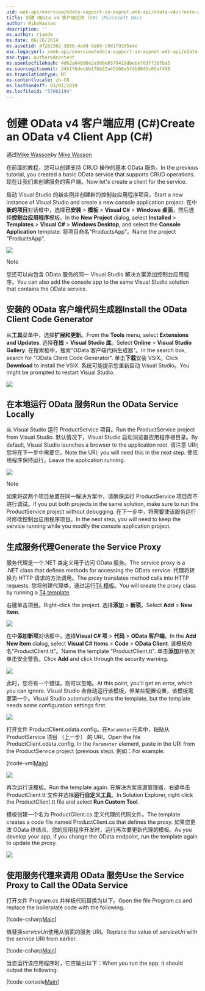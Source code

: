 ```yaml
---
uid: web-api/overview/odata-support-in-aspnet-web-api/odata-v4/create-an-odata-v4-client-app
title: 创建 OData v4 客户端应用 (C#) |Microsoft Docs
author: MikeWasson
description: ''
ms.author: riande
ms.date: 06/26/2014
ms.assetid: 47202362-3808-4add-9a69-c9d1f91d5e4e
msc.legacyurl: /web-api/overview/odata-support-in-aspnet-web-api/odata-v4/create-an-odata-v4-client-app
msc.type: authoredcontent
ms.openlocfilehash: 4d62a64006e2a500e0379419dbebe7ddff16fba5
ms.sourcegitcommit: 24b1f6decbb17bb22a45166e5fdb0845c65af498
ms.translationtype: MT
ms.contentlocale: zh-CN
ms.lasthandoff: 03/01/2019
ms.locfileid: "57061194"
---
```

<a name="create-an-odata-v4-client-app-c"></a><span data-ttu-id="b863f-102">创建 OData v4 客户端应用 (C#)</span><span class="sxs-lookup"><span data-stu-id="b863f-102">Create an OData v4 Client App (C#)</span></span>
====================
<span data-ttu-id="b863f-103">通过[Mike Wasson](https://github.com/MikeWasson)</span><span class="sxs-lookup"><span data-stu-id="b863f-103">by [Mike Wasson](https://github.com/MikeWasson)</span></span>

<span data-ttu-id="b863f-104">在前面的教程，您可以创建支持 CRUD 操作的基本 OData 服务。</span><span class="sxs-lookup"><span data-stu-id="b863f-104">In the previous tutorial, you created a basic OData service that supports CRUD operations.</span></span> <span data-ttu-id="b863f-105">现在让我们来创建服务的客户端。</span><span class="sxs-lookup"><span data-stu-id="b863f-105">Now let's create a client for the service.</span></span>

<span data-ttu-id="b863f-106">启动 Visual Studio 的新实例并创建新的控制台应用程序项目。</span><span class="sxs-lookup"><span data-stu-id="b863f-106">Start a new instance of Visual Studio and create a new console application project.</span></span> <span data-ttu-id="b863f-107">在中**新的项目**对话框中，选择**已安装** &gt; **模板** &gt; **Visual C#** &gt; **Windows 桌面**，然后选择**控制台应用程序**模板。</span><span class="sxs-lookup"><span data-stu-id="b863f-107">In the **New Project** dialog, select **Installed** &gt; **Templates** &gt; **Visual C#** &gt; **Windows Desktop**, and select the **Console Application** template.</span></span> <span data-ttu-id="b863f-108">将项目命名&quot;ProductsApp&quot;。</span><span class="sxs-lookup"><span data-stu-id="b863f-108">Name the project &quot;ProductsApp&quot;.</span></span>

![](create-an-odata-v4-client-app/_static/image1.png)

> [!NOTE]
> <span data-ttu-id="b863f-109">您还可以向包含 OData 服务的同一 Visual Studio 解决方案添加控制台应用程序。</span><span class="sxs-lookup"><span data-stu-id="b863f-109">You can also add the console app to the same Visual Studio solution that contains the OData service.</span></span>


## <a name="install-the-odata-client-code-generator"></a><span data-ttu-id="b863f-110">安装的 OData 客户端代码生成器</span><span class="sxs-lookup"><span data-stu-id="b863f-110">Install the OData Client Code Generator</span></span>

<span data-ttu-id="b863f-111">从**工具**菜单中，选择**扩展和更新**。</span><span class="sxs-lookup"><span data-stu-id="b863f-111">From the **Tools** menu, select **Extensions and Updates**.</span></span> <span data-ttu-id="b863f-112">选择**在线** &gt; **Visual Studio 库**。</span><span class="sxs-lookup"><span data-stu-id="b863f-112">Select **Online** &gt; **Visual Studio Gallery**.</span></span> <span data-ttu-id="b863f-113">在搜索框中，搜索&quot;OData 客户端代码生成器&quot;。</span><span class="sxs-lookup"><span data-stu-id="b863f-113">In the search box, search for &quot;OData Client Code Generator&quot;.</span></span> <span data-ttu-id="b863f-114">单击**下载**安装 VSIX。</span><span class="sxs-lookup"><span data-stu-id="b863f-114">Click **Download** to install the VSIX.</span></span> <span data-ttu-id="b863f-115">系统可能提示您重新启动 Visual Studio。</span><span class="sxs-lookup"><span data-stu-id="b863f-115">You might be prompted to restart Visual Studio.</span></span>

[![](create-an-odata-v4-client-app/_static/image3.png)](create-an-odata-v4-client-app/_static/image2.png)

## <a name="run-the-odata-service-locally"></a><span data-ttu-id="b863f-116">在本地运行 OData 服务</span><span class="sxs-lookup"><span data-stu-id="b863f-116">Run the OData Service Locally</span></span>

<span data-ttu-id="b863f-117">从 Visual Studio 运行 ProductService 项目。</span><span class="sxs-lookup"><span data-stu-id="b863f-117">Run the ProductService project from Visual Studio.</span></span> <span data-ttu-id="b863f-118">默认情况下，Visual Studio 启动浏览器应用程序根目录。</span><span class="sxs-lookup"><span data-stu-id="b863f-118">By default, Visual Studio launches a browser to the application root.</span></span> <span data-ttu-id="b863f-119">请注意 URI;您将在下一步中需要它。</span><span class="sxs-lookup"><span data-stu-id="b863f-119">Note the URI; you will need this in the next step.</span></span> <span data-ttu-id="b863f-120">使应用程序保持运行。</span><span class="sxs-lookup"><span data-stu-id="b863f-120">Leave the application running.</span></span>

![](create-an-odata-v4-client-app/_static/image4.png)

> [!NOTE]
> <span data-ttu-id="b863f-121">如果将这两个项目放置在同一解决方案中，请确保运行 ProductService 项目而不进行调试。</span><span class="sxs-lookup"><span data-stu-id="b863f-121">If you put both projects in the same solution, make sure to run the ProductService project without debugging.</span></span> <span data-ttu-id="b863f-122">在下一步中，将需要使该服务运行时修改控制台应用程序项目。</span><span class="sxs-lookup"><span data-stu-id="b863f-122">In the next step, you will need to keep the service running while you modify the console application project.</span></span>


## <a name="generate-the-service-proxy"></a><span data-ttu-id="b863f-123">生成服务代理</span><span class="sxs-lookup"><span data-stu-id="b863f-123">Generate the Service Proxy</span></span>

<span data-ttu-id="b863f-124">服务代理是一个.NET 类定义用于访问 OData 服务。</span><span class="sxs-lookup"><span data-stu-id="b863f-124">The service proxy is a .NET class that defines methods for accessing the OData service.</span></span> <span data-ttu-id="b863f-125">代理将转换为 HTTP 请求的方法调用。</span><span class="sxs-lookup"><span data-stu-id="b863f-125">The proxy translates method calls into HTTP requests.</span></span> <span data-ttu-id="b863f-126">您将创建代理类，通过运行[T4 模板](https://msdn.microsoft.com/library/bb126445.aspx)。</span><span class="sxs-lookup"><span data-stu-id="b863f-126">You will create the proxy class by running a [T4 template](https://msdn.microsoft.com/library/bb126445.aspx).</span></span>

<span data-ttu-id="b863f-127">右键单击项目。</span><span class="sxs-lookup"><span data-stu-id="b863f-127">Right-click the project.</span></span> <span data-ttu-id="b863f-128">选择**添加** &gt; **新项**。</span><span class="sxs-lookup"><span data-stu-id="b863f-128">Select **Add** &gt; **New Item**.</span></span>

![](create-an-odata-v4-client-app/_static/image5.png)

<span data-ttu-id="b863f-129">在中**添加新项**对话框中，选择**Visual C# 项** &gt; **代码** &gt; **OData 客户端**。</span><span class="sxs-lookup"><span data-stu-id="b863f-129">In the **Add New Item** dialog, select **Visual C# Items** &gt; **Code** &gt; **OData Client**.</span></span> <span data-ttu-id="b863f-130">该模板命名&quot;ProductClient.tt&quot;。</span><span class="sxs-lookup"><span data-stu-id="b863f-130">Name the template &quot;ProductClient.tt&quot;.</span></span> <span data-ttu-id="b863f-131">单击**添加**并依次单击安全警告。</span><span class="sxs-lookup"><span data-stu-id="b863f-131">Click **Add** and click through the security warning.</span></span>

[![](create-an-odata-v4-client-app/_static/image7.png)](create-an-odata-v4-client-app/_static/image6.png)

<span data-ttu-id="b863f-132">此时，您将有一个错误，则可以忽略。</span><span class="sxs-lookup"><span data-stu-id="b863f-132">At this point, you'll get an error, which you can ignore.</span></span> <span data-ttu-id="b863f-133">Visual Studio 会自动运行该模板，但某些配置设置，该模板需要第一个。</span><span class="sxs-lookup"><span data-stu-id="b863f-133">Visual Studio automatically runs the template, but the template needs some configuration settings first.</span></span>

[![](create-an-odata-v4-client-app/_static/image9.png)](create-an-odata-v4-client-app/_static/image8.png)

<span data-ttu-id="b863f-134">打开文件 ProductClient.odata.config。在`Parameter`元素中，粘贴从 ProductService 项目 （上一步） 的 URI。</span><span class="sxs-lookup"><span data-stu-id="b863f-134">Open the file ProductClient.odata.config. In the `Parameter` element, paste in the URI from the ProductService project (previous step).</span></span> <span data-ttu-id="b863f-135">例如：</span><span class="sxs-lookup"><span data-stu-id="b863f-135">For example:</span></span>

[!code-xml[Main](create-an-odata-v4-client-app/samples/sample1.xml)]

[![](create-an-odata-v4-client-app/_static/image11.png)](create-an-odata-v4-client-app/_static/image10.png)

<span data-ttu-id="b863f-136">再次运行该模板。</span><span class="sxs-lookup"><span data-stu-id="b863f-136">Run the template again.</span></span> <span data-ttu-id="b863f-137">在解决方案资源管理器，右键单击 ProductClient.tt 文件并选择**运行自定义工具**。</span><span class="sxs-lookup"><span data-stu-id="b863f-137">In Solution Explorer, right click the ProductClient.tt file and select **Run Custom Tool**.</span></span>

<span data-ttu-id="b863f-138">模板创建一个名为 ProductClient.cs 定义代理的代码文件。</span><span class="sxs-lookup"><span data-stu-id="b863f-138">The template creates a code file named ProductClient.cs that defines the proxy.</span></span> <span data-ttu-id="b863f-139">如果您更改 OData 终结点，您的应用程序开发时，运行再次要更新代理的模板。</span><span class="sxs-lookup"><span data-stu-id="b863f-139">As you develop your app, if you change the OData endpoint, run the template again to update the proxy.</span></span>

![](create-an-odata-v4-client-app/_static/image12.png)

## <a name="use-the-service-proxy-to-call-the-odata-service"></a><span data-ttu-id="b863f-140">使用服务代理来调用 OData 服务</span><span class="sxs-lookup"><span data-stu-id="b863f-140">Use the Service Proxy to Call the OData Service</span></span>

<span data-ttu-id="b863f-141">打开文件 Program.cs 并样板代码替换为以下。</span><span class="sxs-lookup"><span data-stu-id="b863f-141">Open the file Program.cs and replace the boilerplate code with the following.</span></span>

[!code-csharp[Main](create-an-odata-v4-client-app/samples/sample2.cs)]

<span data-ttu-id="b863f-142">值替换*serviceUri*使用从前面的服务 URI。</span><span class="sxs-lookup"><span data-stu-id="b863f-142">Replace the value of *serviceUri* with the service URI from earlier.</span></span>

[!code-csharp[Main](create-an-odata-v4-client-app/samples/sample3.cs)]

<span data-ttu-id="b863f-143">当您运行该应用程序时，它应输出以下：</span><span class="sxs-lookup"><span data-stu-id="b863f-143">When you run the app, it should output the following:</span></span>

[!code-console[Main](create-an-odata-v4-client-app/samples/sample4.cmd)]
